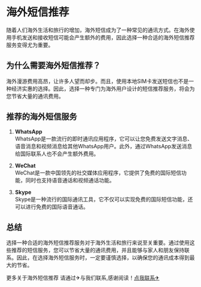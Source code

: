 # 海外短信推荐

随着人们海外生活和旅行的增加，海外短信成为了一种常见的通讯方式。在海外使用手机发送和接收短信可能会产生额外的费用，因此选择一种合适的海外短信推荐服务变得尤为重要。

## 为什么需要海外短信推荐？

海外漫游费用高昂，让许多人望而却步。而且，使用本地SIM卡发送短信也不是一种经济实惠的选择。因此，选择一种专门为海外用户设计的短信推荐服务，将会为您节省大量的通讯费用。

## 推荐的海外短信服务

1. **WhatsApp**  
   WhatsApp是一款流行的即时通讯应用程序，它可以让您免费发送文字消息、语音消息和视频消息给其他WhatsApp用户。此外，通过WhatsApp发送消息给国际联系人也不会产生额外费用。

2. **WeChat**  
   WeChat是一款中国领先的社交媒体应用程序，它提供了免费的国际短信功能，同时也支持语音通话和视频通话功能。

3. **Skype**  
   Skype是一种流行的国际通讯工具，它不仅可以实现免费的国际短信功能，还可以进行免费的国际语音通话。

## 总结

选择一种合适的海外短信推荐服务对于海外生活和旅行来说至关重要。通过使用这些推荐的短信服务，您可以节省大量的通讯费用，并且能够与家人和朋友保持联系。因此，在选择海外短信服务时，一定要谨慎选择，以确保您的通讯成本得到最大的节省。

更多关于海外短信推荐 请通过✈与我们联系,感谢阅读！[点我联系✈](https://app.G208.com)